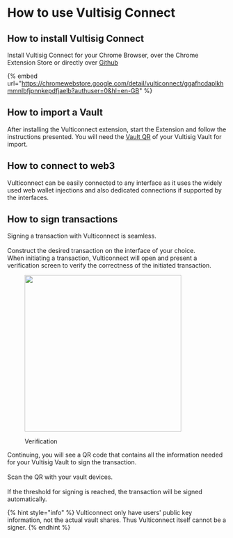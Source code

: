 # How to use Vultisig Connect

## How to install Vultisig Connect

Install Vultisig Connect for your Chrome Browser, over the Chrome Extension Store or directly over [Github](https://github.com/vultisig/vulticonnect)

{% embed url="https://chromewebstore.google.com/detail/vulticonnect/ggafhcdaplkhmmnlbfjpnnkepdfjaelb?authuser=0&hl=en-GB" %}

## How to import a Vault

After installing the Vulticonnect extension, start the Extension and follow the instructions presented. You will need the [Vault QR](../../vultisig-vault-user-actions/managing-your-vault/vault-qr.md) of your Vultisig Vault for import.

## How to connect to web3

Vulticonnect can be easily connected to any interface as it uses the widely used web wallet injections and also dedicated connections if supported by the interfaces.

## How to sign transactions

Signing a transaction with Vulticonnect is seamless.\
\
Construct the desired transaction on the interface of your choice.\
When initiating a transaction, Vulticonnect will open and present a verification screen to verify the correctness of the initiated transaction.

<figure><img src="../../.gitbook/assets/image (10).png" alt="" width="360"><figcaption><p>Verification</p></figcaption></figure>

Continuing, you will see a QR code that contains all the information needed for your Vultisig Vault to sign the transaction.\
\
Scan the QR with your vault devices.\
\
If the threshold for signing is reached, the transaction will be signed automatically.

{% hint style="info" %}
Vulticonnect only have users' public key information, not the actual vault shares. Thus Vulticonnect itself cannot be a signer.
{% endhint %}
